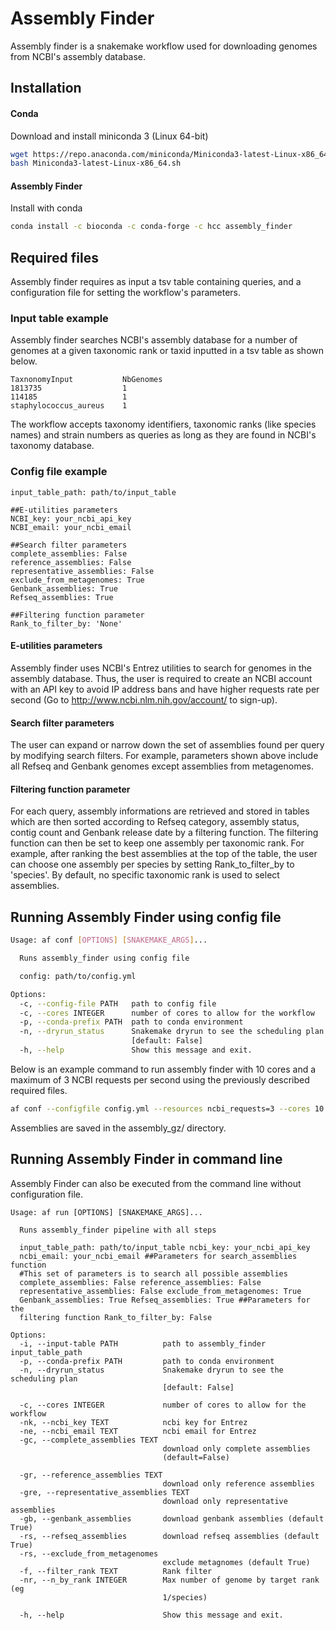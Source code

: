 # Assembly Finder
Assembly finder is a snakemake workflow used for downloading genomes from NCBI's assembly database.

## Installation
#### Conda
Download and install miniconda 3 (Linux 64-bit)
```bash
wget https://repo.anaconda.com/miniconda/Miniconda3-latest-Linux-x86_64.sh
bash Miniconda3-latest-Linux-x86_64.sh
```
#### Assembly Finder
Install with conda
```bash
conda install -c bioconda -c conda-forge -c hcc assembly_finder
```

## Required files
Assembly finder requires as input a tsv table containing queries, and a configuration file for setting the workflow's parameters.

### Input table example
Assembly finder searches NCBI's assembly database for a number of genomes at a given taxonomic rank or taxid inputted in a tsv table as shown below.
```
TaxnonomyInput           NbGenomes
1813735                  1
114185                   1
staphylococcus_aureus    1
```
The workflow accepts taxonomy identifiers, taxonomic ranks (like species names) and strain numbers as queries as long as they are found in NCBI's taxonomy database. 

### Config file example
```
input_table_path: path/to/input_table

##E-utilities parameters
NCBI_key: your_ncbi_api_key
NCBI_email: your_ncbi_email

##Search filter parameters
complete_assemblies: False
reference_assemblies: False
representative_assemblies: False
exclude_from_metagenomes: True
Genbank_assemblies: True
Refseq_assemblies: True

##Filtering function parameter
Rank_to_filter_by: 'None'
```

#### E-utilities parameters
Assembly finder uses NCBI's Entrez utilities to search for genomes in the assembly database. Thus, the user is required to create an NCBI account with an API key to avoid IP address bans and have higher requests rate per second  (Go to http://www.ncbi.nlm.nih.gov/account/ to sign-up).

#### Search filter parameters
The user can expand or narrow down the set of assemblies found per query by modifying search filters. For example, parameters shown above include all Refseq and Genbank genomes except assemblies from metagenomes.

#### Filtering function parameter
For each query, assembly informations are retrieved and stored in tables which are then sorted according to Refseq category, assembly status, contig count and Genbank release date by a filtering function.
The filtering function can then be set to keep one assembly per taxonomic rank. For example, after ranking the best assemblies at the top of the table, the user can choose one assembly per species by setting Rank_to_filter_by to 'species'. 
By default, no specific taxonomic rank is used to select assemblies.

## Running Assembly Finder using config file

```bash
Usage: af conf [OPTIONS] [SNAKEMAKE_ARGS]...

  Runs assembly_finder using config file

  config: path/to/config.yml

Options:
  -c, --config-file PATH   path to config file
  -c, --cores INTEGER      number of cores to allow for the workflow
  -p, --conda-prefix PATH  path to conda environment
  -n, --dryrun_status      Snakemake dryrun to see the scheduling plan
                           [default: False]
  -h, --help               Show this message and exit.
```

Below is an example command to run assembly finder with 10 cores and a maximum of 3 NCBI requests per second using the previously described required files.

```bash
af conf --configfile config.yml --resources ncbi_requests=3 --cores 10
```

Assemblies are saved in the assembly_gz/ directory.

## Running Assembly Finder in command line 

Assembly Finder can also be executed from the command line without configuration file. 

```
Usage: af run [OPTIONS] [SNAKEMAKE_ARGS]...

  Runs assembly_finder pipeline with all steps

  input_table_path: path/to/input_table ncbi_key: your_ncbi_api_key
  ncbi_email: your_ncbi_email ##Parameters for search_assemblies function
  #This set of parameters is to search all possible assemblies
  complete_assemblies: False reference_assemblies: False
  representative_assemblies: False exclude_from_metagenomes: True
  Genbank_assemblies: True Refseq_assemblies: True ##Parameters for the
  filtering function Rank_to_filter_by: False

Options:
  -i, --input-table PATH          path to assembly_finder input_table_path
  -p, --conda-prefix PATH         path to conda environment
  -n, --dryrun_status             Snakemake dryrun to see the scheduling plan
                                  [default: False]

  -c, --cores INTEGER             number of cores to allow for the workflow
  -nk, --ncbi_key TEXT            ncbi key for Entrez
  -ne, --ncbi_email TEXT          ncbi email for Entrez
  -gc, --complete_assemblies TEXT
                                  download only complete assemblies
                                  (default=False)

  -gr, --reference_assemblies TEXT
                                  download only reference assemblies
  -gre, --representative_assemblies TEXT
                                  download only representative assemblies
  -gb, --genbank_assemblies       download genbank assemblies (default True)
  -rs, --refseq_assemblies        download refseq assemblies (default True)
  -rs, --exclude_from_metagenomes
                                  exclude metagnomes (default True)
  -f, --filter_rank TEXT          Rank filter
  -nr, --n_by_rank INTEGER        Max number of genome by target rank (eg
                                  1/species)

  -h, --help                      Show this message and exit.

  ```
